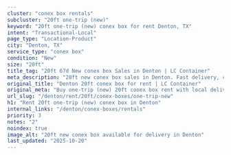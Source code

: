 ```yaml
---
cluster: "conex box rentals"
subcluster: "20ft one-trip (new)"
keyword: "20ft one-trip (new) conex box for rent Denton, TX"
intent: "Transactional-Local"
page_type: "Location-Product"
city: "Denton, TX"
service_type: "conex box"
condition: "New"
size: "20ft"
title_tag: "20ft 67d New conex box Sales in Denton | LC Container"
meta_description: "20ft new conex box sales in Denton. Fast delivery, competitive pricing. Serving conex boxes area. Quote ID: SBQ. Call (214) 524-4168 for your free quote today."
original_title: "Denton 20ft conex box for rent | LC Container"
original_meta: "Buy one-trip (new) 20ft conex box rent with local delivery in Denton, TX. LC Container — local Since 2003. Request a fast quote today."
url_slug: "/denton/rent/20ft/conex-boxes/one-trip-new"
h1: "Rent 20ft one-trip (new) conex box in Denton"
internal_links: "/denton/conex-boxes/rentals"
priority: 3
notes: "2"
noindex: true
image_alt: "20ft new conex box available for delivery in Denton"
last_updated: "2025-10-20"
---
```


<!-- TODO: Add unique city/inventory copy, images, and internal links here. -->
